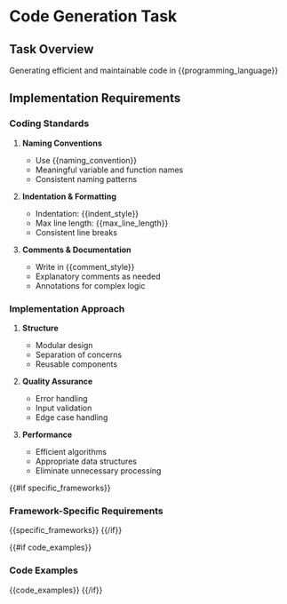 # Code Generation Task

## Task Overview

Generating efficient and maintainable code in {{programming_language}}

## Implementation Requirements

### Coding Standards

1. **Naming Conventions**
   - Use {{naming_convention}}
   - Meaningful variable and function names
   - Consistent naming patterns

2. **Indentation & Formatting**
   - Indentation: {{indent_style}}
   - Max line length: {{max_line_length}}
   - Consistent line breaks

3. **Comments & Documentation**
   - Write in {{comment_style}}
   - Explanatory comments as needed
   - Annotations for complex logic

### Implementation Approach

1. **Structure**
   - Modular design
   - Separation of concerns
   - Reusable components

2. **Quality Assurance**
   - Error handling
   - Input validation
   - Edge case handling

3. **Performance**
   - Efficient algorithms
   - Appropriate data structures
   - Eliminate unnecessary processing

{{#if specific_frameworks}}
### Framework-Specific Requirements

{{specific_frameworks}}
{{/if}}

{{#if code_examples}}
### Code Examples

{{code_examples}}
{{/if}}